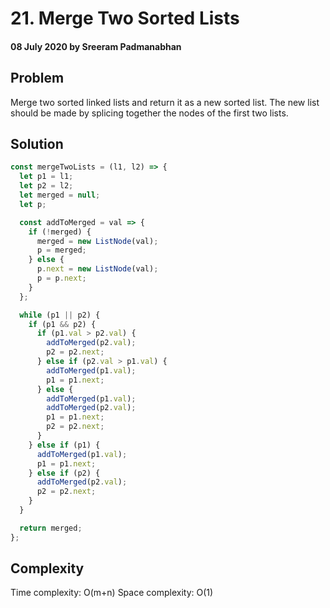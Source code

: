 # 21. Merge Two Sorted Lists

#### 08 July 2020 by Sreeram Padmanabhan

## Problem

Merge two sorted linked lists and return it as a new sorted list. The new list should be made by splicing together the nodes of the first two lists.

## Solution

```js
const mergeTwoLists = (l1, l2) => {
  let p1 = l1;
  let p2 = l2;
  let merged = null;
  let p;

  const addToMerged = val => {
    if (!merged) {
      merged = new ListNode(val);
      p = merged;
    } else {
      p.next = new ListNode(val);
      p = p.next;
    }
  };

  while (p1 || p2) {
    if (p1 && p2) {
      if (p1.val > p2.val) {
        addToMerged(p2.val);
        p2 = p2.next;
      } else if (p2.val > p1.val) {
        addToMerged(p1.val);
        p1 = p1.next;
      } else {
        addToMerged(p1.val);
        addToMerged(p2.val);
        p1 = p1.next;
        p2 = p2.next;
      }
    } else if (p1) {
      addToMerged(p1.val);
      p1 = p1.next;
    } else if (p2) {
      addToMerged(p2.val);
      p2 = p2.next;
    }
  }

  return merged;
};
```

## Complexity

Time complexity: O(m+n)
Space complexity: O(1)

&nbsp;
